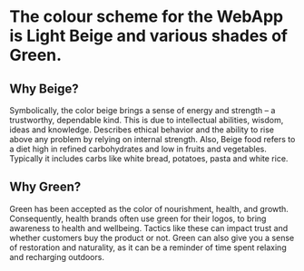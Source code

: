 # The colour scheme for the WebApp is Light Beige and various shades of Green.

## Why Beige?
Symbolically, the color beige brings a sense of energy and strength – a trustworthy, dependable kind. This is due to intellectual abilities, wisdom, ideas and knowledge. Describes ethical behavior and the ability to rise above any problem by relying on internal strength. Also, Beige food refers to a diet high in refined carbohydrates and low in fruits and vegetables. Typically it includes carbs like white bread, potatoes, pasta and white rice.

## Why Green?
Green has been accepted as the color of nourishment, health, and growth. Consequently, health brands often use green for their logos, to bring awareness to health and wellbeing. Tactics like these can impact trust and whether customers buy the product or not. Green can also give you a sense of restoration and naturality, as it can be a reminder of time spent relaxing and recharging outdoors. 